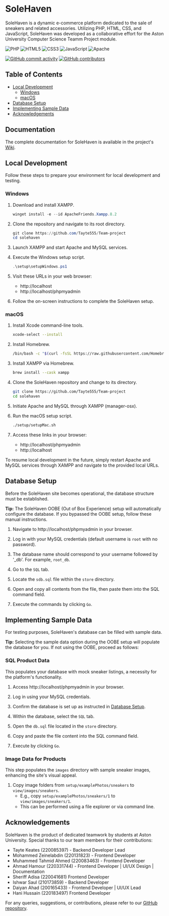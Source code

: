 # SoleHaven

SoleHaven is a dynamic e-commerce platform dedicated to the sale of sneakers and related accessories. Utilizing PHP, HTML, CSS, and JavaScript, SoleHaven was developed as a collaborative effort for the Aston University Computer Science Teamm Project module.

![PHP](https://img.shields.io/badge/php-%23777BB4.svg?style=for-the-badge&logo=php&logoColor=white)
![HTML5](https://img.shields.io/badge/html5-%23E34F26.svg?style=for-the-badge&logo=html5&logoColor=white)
![CSS3](https://img.shields.io/badge/css3-%231572B6.svg?style=for-the-badge&logo=css3&logoColor=white)
![JavaScript](https://img.shields.io/badge/javascript-%23323330.svg?style=for-the-badge&logo=javascript&logoColor=%23F7DF1E)
![Apache](https://img.shields.io/badge/apache-%23D42029.svg?style=for-the-badge&logo=apache&logoColor=white)

[![GitHub commit activity](https://img.shields.io/Tayte555/Team-project/graphs/commit-activity)](https://github.com/Tayte555/Team-project/graphs/commit-activity)
[![GitHub contributors](https://img.shields.io/github/contributors/solehaven-project/solehaven)](https://github.com/Tayte555/Team-project/graphs/contributors)


## Table of Contents

- [Local Development](#local-development)
    - [Windows](#windows)
    - [macOS](#macos)
- [Database Setup](#database-setup)
- [Implementing Sample Data](#implementing-sample-data)
- [Acknowledgements](#acknowledgements)


## Documentation


The complete documentation for SoleHaven is available in the project's [Wiki]().


## Local Development


Follow these steps to prepare your environment for local development and testing.


### Windows


1. Download and install XAMPP.
    ```powershell
    winget install -e --id ApacheFriends.Xampp.8.2
    ```


2. Clone the repository and navigate to its root directory.
    ```powershell
    git clone https://github.com/Tayte555/Team-project
    cd solehaven
    ```


3. Launch XAMPP and start Apache and MySQL services.


4. Execute the Windows setup script.
    ```powershell
    .\setup\setupWindows.ps1
    ```


5. Visit these URLs in your web browser:
    - http://localhost
    - http://localhost/phpmyadmin


6. Follow the on-screen instructions to complete the SoleHaven setup.


### macOS


1. Install Xcode command-line tools.
    ```bash
    xcode-select --install
    ```


2. Install Homebrew.
    ```bash
    /bin/bash -c "$(curl -fsSL https://raw.githubusercontent.com/Homebrew/install/HEAD/install.sh) NONINTERACTIVE=1"
    ```


3. Install XAMPP via Homebrew.
    ```bash
    brew install --cask xampp
    ```


4. Clone the SoleHaven repository and change to its directory.
    ```bash
    git clone https://github.com/Tayte555/Team-project
    cd solehaven
    ```


5. Initiate Apache and MySQL through XAMPP (manager-osx).


6. Run the macOS setup script.
    ```bash
    ./setup/setupMac.sh
    ```


7. Access these links in your browser:
    - http://localhost/phpmyadmin
    - http://localhost


To resume local development in the future, simply restart Apache and MySQL services through XAMPP and navigate to the provided local URLs.


## Database Setup


Before the SoleHaven site becomes operational, the database structure must be established.


**Tip:** The SoleHaven OOBE (Out of Box Experience) setup will automatically configure the database. If you bypassed the OOBE setup, follow these manual instructions.


1. Navigate to http://localhost/phpmyadmin in your browser.


2. Log in with your MySQL credentials (default username is `root` with no password).


3. The database name should correspond to your username followed by '_db'. For example, `root_db`.


4. Go to the `SQL` tab.


5. Locate the `sdb.sql` file within the `store` directory.


6. Open and copy all contents from the file, then paste them into the SQL command field.


7. Execute the commands by clicking `Go`.


## Implementing Sample Data


For testing purposes, SoleHaven's database can be filled with sample data.


**Tip:** Selecting the sample data option during the OOBE setup will populate the database for you. If not using the OOBE, proceed as follows:


### SQL Product Data


This populates your database with mock sneaker listings, a necessity for the platform's functionality.


1. Access http://localhost/phpmyadmin in your browser.


2. Log in using your MySQL credentials.


3. Confirm the database is set up as instructed in [Database Setup](#database-setup).


4. Within the database, select the `SQL` tab.


5. Open the `db.sql` file located in the `store` directory.


6. Copy and paste the file content into the SQL command field.


7. Execute by clicking `Go`.


### Image Data for Products


This step populates the `images` directory with sample sneaker images, enhancing the site's visual appeal.


1. Copy image folders from `setup/examplePhotos/sneakers` to `view/images/sneakers`.
    - E.g., copy `setup/examplePhotos/sneakers/1` to `view/images/sneakers/1`.
    - This can be performed using a file explorer or via command line.


## Acknowledgements


SoleHaven is the product of dedicated teamwork by students at Aston University. Special thanks to our team members for their contributions:



- Tayte Keates (220085397) - Backend Developer  Lead
- Mohammed Zeinelabdin (220131823) - Frontend Developer
- Muhammed Tahmid Ahmed (220083463) - Frontend Developer
- Ahmad Hamour (220331744) - Frontend Developer | UI/UX Design | Documentation
- Sheriff Adisa (220041681) Frontend Developer
- Ishwar Saul (210173859) - Backend Developer
- Daiyan Ahad (200165433) - Frontend Developer  |  UI/UX Lead
- Hani Hussain (220183497) Frontend Developer


For any queries, suggestions, or contributions, please refer to our [GitHub repository](https://github.com/Tayte555/Team-project).